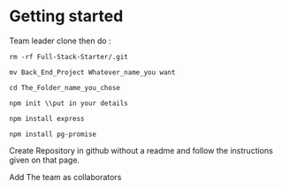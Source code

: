 # Getting started

Team leader clone then do :

`rm -rf Full-Stack-Starter/.git`

`mv Back_End_Project Whatever_name_you want`

`cd The_Folder_name_you_chose`

`npm init \\put in your details`

`npm install express`

`npm install pg-promise`

Create Repository in github without a readme and follow the instructions given on that page.

Add The team as collaborators
